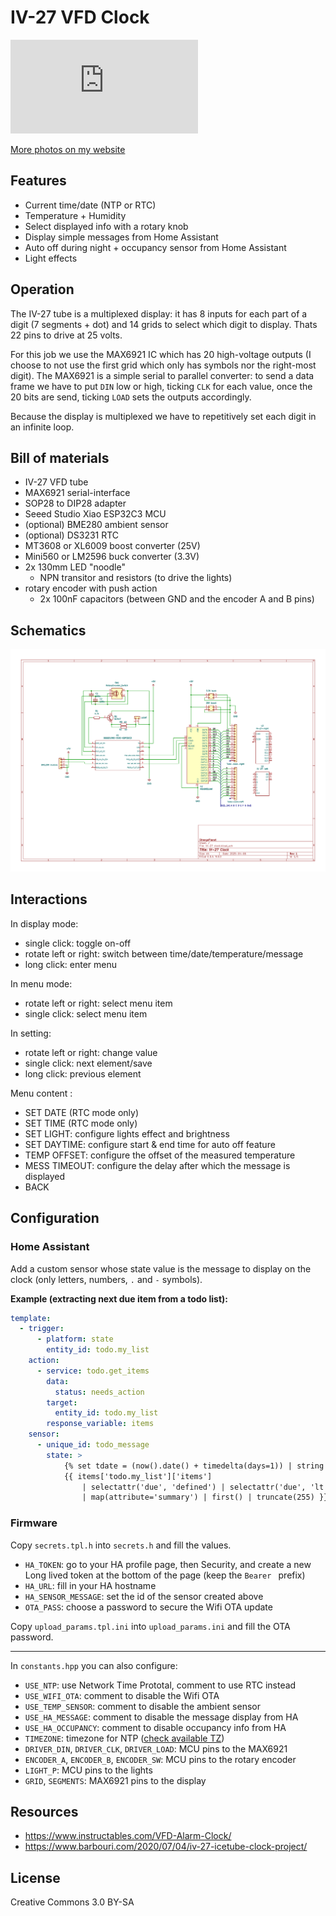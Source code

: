 # IV-27 VFD Clock

![photo](https://photos.strangeplanet.fr/i.php?/upload/2025/04/07/20250407184306-3b429f74-la.jpg)

[More photos on my website](https://photos.strangeplanet.fr/index.php?/category/256-iv_27_vfd_clock)


## Features

- Current time/date (NTP or RTC)
- Temperature + Humidity
- Select displayed info with a rotary knob
- Display simple messages from Home Assistant
- Auto off during night + occupancy sensor from Home Assistant
- Light effects


## Operation

The IV-27 tube is a multiplexed display: it has 8 inputs for each part of a digit (7 segments + dot) and 14 grids to select which digit to display. Thats 22 pins to drive at 25 volts.

For this job we use the MAX6921 IC which has 20 high-voltage outputs (I choose to not use the first grid which only has symbols nor the right-most digit).
The MAX6921 is a simple serial to parallel converter: to send a data frame we have to put `DIN` low or high, ticking `CLK` for each value, once the 20 bits are send, ticking `LOAD` sets the outputs accordingly.

Because the display is multiplexed we have to repetitively set each digit in an infinite loop.


## Bill of materials

- IV-27 VFD tube
- MAX6921 serial-interface
- SOP28 to DIP28 adapter
- Seeed Studio Xiao ESP32C3 MCU
- (optional) BME280 ambient sensor
- (optional) DS3231 RTC
- MT3608 or XL6009 boost converter (25V)
- Mini560 or LM2596 buck converter (3.3V)
- 2x 130mm LED "noodle"
	- NPN transitor and resistors (to drive the lights)
- rotary encoder with push action
	- 2x 100nF capacitors (between GND and the encoder A and B pins)


## Schematics

![](./schematics/IV-27_clock.png)


## Interactions

In display mode:
- single click: toggle on-off
- rotate left or right: switch between time/date/temperature/message
- long click: enter menu

In menu mode:
- rotate left or right: select menu item
- single click: select menu item

In setting:
- rotate left or right: change value
- single click: next element/save
- long click: previous element

Menu content :
- SET DATE (RTC mode only)
- SET TIME (RTC mode only)
- SET LIGHT: configure lights effect and brightness
- SET DAYTIME: configure start & end time for auto off feature
- TEMP OFFSET: configure the offset of the measured temperature
- MESS TIMEOUT: configure the delay after which the message is displayed
- BACK

## Configuration

### Home Assistant

Add a custom sensor whose state value is the message to display on the clock (only letters, numbers, `.` and `-` symbols).

**Example (extracting next due item from a todo list):**
```yaml
template:
  - trigger:
      - platform: state
        entity_id: todo.my_list
    action:
      - service: todo.get_items
        data:
          status: needs_action
        target:
          entity_id: todo.my_list
        response_variable: items
    sensor:
      - unique_id: todo_message
        state: >
            {% set tdate = (now().date() + timedelta(days=1)) | string %}
            {{ items['todo.my_list']['items'] 
				| selectattr('due', 'defined') | selectattr('due', 'lt', tdate) 
				| map(attribute='summary') | first() | truncate(255) }}
```

### Firmware

Copy `secrets.tpl.h` into `secrets.h` and fill the values.

- `HA_TOKEN`: go to your HA profile page, then Security, and create a new Long lived token at the bottom of the page (keep the `Bearer ` prefix)
- `HA_URL`: fill in your HA hostname
- `HA_SENSOR_MESSAGE`: set the id of the sensor created above
- `OTA_PASS`: choose a password to secure the Wifi OTA update

Copy `upload_params.tpl.ini` into `upload_params.ini` and fill the OTA password.

----

In `constants.hpp` you can also configure:

- `USE_NTP`: use Network Time Prototal, comment to use RTC instead
- `USE_WIFI_OTA`: comment to disable the Wifi OTA
- `USE_TEMP_SENSOR`: comment to disable the ambient sensor
- `USE_HA_MESSAGE`: comment to disable the message display from HA
- `USE_HA_OCCUPANCY`: comment to disable occupancy info from HA
- `TIMEZONE`: timezone for NTP ([check available TZ](https://github.com/esp8266/Arduino/blob/master/cores/esp8266/TZ.h))
- `DRIVER_DIN`, `DRIVER_CLK`, `DRIVER_LOAD`: MCU pins to the MAX6921
- `ENCODER_A`, `ENCODER_B`, `ENCODER_SW`: MCU pins to the rotary encoder
- `LIGHT_P`: MCU pins to the lights
- `GRID`, `SEGMENTS`: MAX6921 pins to the display


## Resources

- https://www.instructables.com/VFD-Alarm-Clock/
- https://www.barbouri.com/2020/07/04/iv-27-icetube-clock-project/


## License

Creative Commons 3.0 BY-SA
